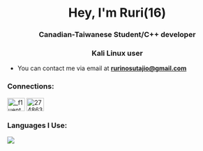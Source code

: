 <h1 align="center">Hey, I'm Ruri(16)</h1>
<h3 align="center">Canadian-Taiwanese Student/C++ developer</h3>
<h3 align="center">Kali Linux user</h3>


- You can contact me via email at **rurinosutajio@gmail.com**

<h3 align="left">Connections:</h3>
<p align="left">
<a href="https://twitter.com/_f1uent_" target="blank"><img align="center" src="https://raw.githubusercontent.com/rahuldkjain/github-profile-readme-generator/master/src/images/icons/Social/twitter.svg" alt="_f1uent_" height="30" width="40" /></a>
<a href="https://stackoverflow.com/users/27486313" target="blank"><img align="center" src="https://raw.githubusercontent.com/rahuldkjain/github-profile-readme-generator/master/src/images/icons/Social/stack-overflow.svg" alt="27486313" height="30" width="40" /></a>
</p>

<h3 align="left">Languages I Use:</h3>
<p align="left">
<a href="https://skillicons.dev">
<img
src="[https://skillicons.dev/icons?i=apple,arch,bash,cpp,css,discord,git,github,gitlab,html,instagram,js,latex,linux,lua,md,neovim,py,stackoverflow,twitter](https://skillicons.dev/icons?i=cpp,js,swift,py)" />
</a>
</p>
